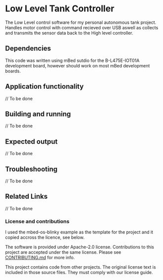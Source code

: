 # Low Level Tank Controller
The Low Level control software for my personal autonomous tank project. Handles motor control with command recieved over USB aswell as collects and transmits the sensor data back to the High level controller.


## Dependencies
This code was written using mBed sutdio for the B-L475E-IOT01A development board, however should work on most mBed development boards.


## Application functionality

// To be done



## Building and running

// To be done


## Expected output

// To be done










## Troubleshooting

// To be done



## Related Links

// To be done







### License and contributions

I used the mbed-os-blinky example as the template for the project and it copied accross the licence, see below.

The software is provided under Apache-2.0 license. Contributions to this project are accepted under the same license. Please see [CONTRIBUTING.md](./CONTRIBUTING.md) for more info.

This project contains code from other projects. The original license text is included in those source files. They must comply with our license guide.
